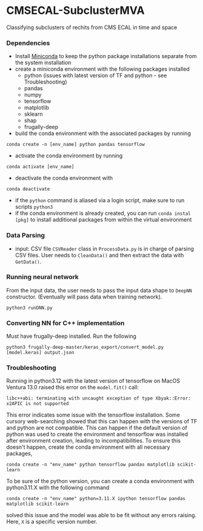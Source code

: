 # CMSECAL-SubclusterMVA
Classifying subclusters of rechits from CMS ECAL in time and space

### Dependencies
- Install [Miniconda](https://docs.anaconda.com/miniconda/) to keep the python package installations separate from the system installation
- create a miniconda environment with the following packages installed
	- python (issues with latest version of TF and python - see Troubleshooting)
	- pandas
	- numpy
	- tensorflow
	- matplotlib
	- sklearn
	- shap
	- frugally-deep
- build the conda environment with the associated packages by running
```
conda create -n [env_name] python pandas tensorflow
```
- activate the conda environment by running
```
conda activate [env_name]
```
- deactivate the conda environment with
```
conda deactivate
```
- if the `python` command is aliased via a login script, make sure to run scripts `python3`
- if the conda environment is already created, you can run `conda instal [pkg]` to install additional packages from within the virtual environment


### Data Parsing
- input: CSV file
`CSVReader` class in `ProcessData.py` is in charge of parsing CSV files. User needs to `CleanData()` and then extract the data with `GetData()`.

### Running neural network
From the input data, the user needs to pass the input data shape to `DeepNN` constructor. (Eventually will pass data when training network).
```
python3 runDNN.py
```

### Converting NN for C++ implementation
Must have frugally-deep installed. Run the following
```
python3 frugally-deep-master/keras_export/convert_model.py [model.keras] output.json
```

### Troubleshooting
Running in python3.12 with the latest version of tensorflow on MacOS Ventura 13.0 raised this error on the `model.fit()` call:
```
libc++abi: terminating with uncaught exception of type Xbyak::Error: x2APIC is not supported
```
This error indicates some issue with the tensorflow installation. Some cursory web-searching showed that this can happen with the versions of TF and python are not compatible. This can happen if the default version of python was used to create the environment and tensorflow was installed after environment creation, leading to incompatibilities. To ensure this doesn't happen, create the conda environment with all necessary packages,
```
conda create -n "env_name" python tensorflow pandas matplotlib scikit-learn
```
To be sure of the python version, you can create a conda environment with python3.11.X with the following command
```
conda create -n "env_name" python=3.11.X ipython tensorflow pandas matplotlib scikit-learn
```
solved this issue and the model was able to be fit without any errors raising. Here, `X` is a specific version number. 
